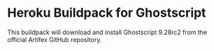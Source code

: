 Heroku Buildpack for Ghostscript
================================

This buildpack will download and install Ghostscript 9.28rc2 from the official Artifex GitHub repository.
